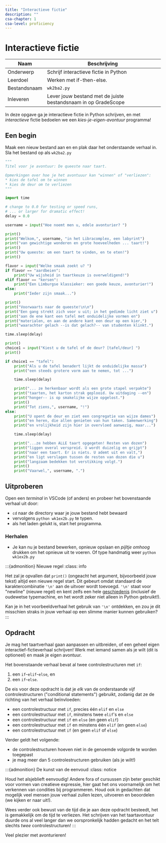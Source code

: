 ```yaml
---
title: "Interactieve fictie"
description: ""
csa-chapter: 1
csa-level: proficiency
---
```


# Interactieve fictie

| Naam         | Beschrijving                                                   |
|--------------|----------------------------------------------------------------|
| Onderwerp    | Schrijf interactieve fictie in Python                          |
| Leerdoel     | Werken met if-then-else.                                        |
| Bestandsnaam | `wk2ba2.py`                                                   |
| Inleveren    | Lever jouw bestand met de juiste bestandsnaam in op GradeScope |

In deze opgave ga je interactieve fictie in Python schrijven, en met *interactieve* fictie bedoelen we een *kies-je-eigen-avontuur* programma!

## Een begin

Maak een nieuw bestand aan en en plak daar het onderstaande verhaal in. Sla het bestand op als `wk2ba2.py`

```python
"""
Titel voor je avontuur: De queeste naar taart.

Opmerkingen over hoe je het avontuuur kan "winnen" of "verliezen":
* kies de tafel om te winnen
* kies de deur om te verliezen
"""

import time

# change to 0.0 for testing or speed runs,
# ... or larger for dramatic effect!
delay = 0.0

username = input("Hoe noemt men u, edele avonturier? ")

print()
print("Welkom,", username, "in het Libracomplex, een labyrint")
print("van gewichtige wonderen en grote hoeveelheden ... taart!")
print()
print("Uw queeste: om een taart te vinden, en te eten!")
print()

flavor = input("Welke smaak zoekt u? ")
if flavor == "aardbeien":
    print("Uw wijsheid in taartkeuze is overweldigend!")
elif flavor == "kersen":
    print("Een Limburgse klassieker: een goede keuze, avonturier!")
else:
    print("Ieder zijn smaak...")

print()
print("Voorwaarts naar de queeste!\n\n")
print("Een gang strekt zich voor u uit; in het gedimde licht ziet u")
print("aan de ene kant een tafel met onduidelijke vormen en")
print("materialen, en aan de andere kant een deur op een kier,")
print("waarachter gelach --is dat gelach?-- van studenten klinkt.")

time.sleep(delay)

print()
choice1 = input("Kiest u de tafel of de deur? [tafel/deur] ")
print()

if choice1 == "tafel":
    print("Als u de tafel benadert lijkt de onduidelijke massa")
    print("een steeds grotere vorm aan te nemen, tot ...")

    time.sleep(delay)

    print("... ze herkenbaar wordt als een grote stapel verpakte")
    print("taarten, het karton strak geplooid. Uw uitdaging --en")
    print("honger-- is op smakelijke wijze opgelost.")
    print()
    print("Tot ziens,", username, "!")
else:
    print("U opent de deur en ziet een congregatie van wijze dames")
    print("en heren, die allen genieten van hun taken. Samenwerking")
    print("en vrolijkheid zijn hier in overvloed aanwezig, maar...")

    time.sleep(delay)

    print("...ze hebben ALLE taart opgegeten! Resten van dozen")
    print("liggen overal verspreid. U wordt duizelig en grijpt")
    print("naar een taart. Er is niets. U ademt uit en valt,")
    print("en ligt verslagen tussen de resten van dozen die u")
    print("langzaam bedekken tot verstikking volgt.")
    print()
    print("Vaarwel,", username, ".")
```

## Uitproberen

Open een *terminal* in VSCode (of anders) en probeer het bovenstaande verhaal uit door:

- `cd` naar de directory waar je jouw bestand hebt bewaard
- vervolgens `python wk1ex2b.py` te typen.
- als het laden gelukt is, start het programma.

### Herhalen

- Je kan nu je bestand bewerken, opnieuw opslaan en *pijltje omhoog* drukken om het opnieuw uit te voeren. Of type handmatig weer `python wk1ex2b.py`

:::{admonition} Nieuwe regel
:class: info

Het zal je opvallen dat `print()` (ongeacht het argument, bijvoorbeeld jouw tekst) altijd een nieuwe regel start. Dit gebeurt omdat standaard de karaktercombinatie `'\n'` aan de uitvoer wordt toevoegd. `'\n'` staat voor "newline" (nieuwe regel) en kent zelfs een hele [geschiedenis](https://en.wikipedia.org/wiki/Newline) (inclusief de oudewetse typemachine, en het wordt zeker niet alleen in Python gebruikt!).

Kan je in het voorbeeldverhaal het gebruik van `'\n'` ontdekken, en zou je dit misschien straks in jouw verhaal op een slimme manier kunnen gebruiken?
:::

## Opdracht

Je mag het taartverhaal gaan aanpassen en uitbreiden, of een geheel eigen interactief-fictieverhaal schrijven! Werk met iemand samen als je wilt (dit is optioneel) en maak je eigen avontuur.

Het bovenstaande verhaal bevat al twee controlestructuren met `if`:

1. een `if`-`elif`-`else`, en
2. een `if`-`else`.

De eis voor deze opdracht is dat je *elk* van de onderstaande vijf controlestructuren ("conditional statements") gebruikt, zodanig dat ze de richting van het verhaal beïnvloeden:

- een controlestructuur met `if`, precies één `elif` en `else`
- een controlestructuur met `if`, minstens twee `elif`'s en `else`
- een controlestructuur met `if` en `else` (en geen `elif`)
- een controlestructuur met `if` en minstens één `elif` (en geen `else`)
- een controlestructuur met `if` (en geen `elif` of `else`)

Verder geldt het volgende:

- de controlestructuren hoeven niet in de genoemde volgorde te worden toegepast
- je mag meer dan 5 controlestructuren gebruiken (als je wilt!)

:::{admonition} De kunst van de eenvoud
:class: notice

Houd het alsjeblieft eenvoudig! Andere fora of cursussen zijn beter geschikt voor vormen van creatieve expressie, hier gaat het ons voornamelijk om het verkennen van condities bij programmeren. Houd ook in gedachten dat mogelijk veel mensen jouw verhaal zullen lezen, uitvoeren en beoordelen (we kijken er naar uit!).

Wees verder ook bewust van de tijd die je aan deze opdracht besteedt, het is gemakkelijk om de tijd te verliezen. Het schrijven van het taartavontuur duurde ons al veel langer dan we oorspronkelijk hadden gedacht en het telt slechts *twee* controlestructuren!
:::

Veel plezier met avonturieren!
